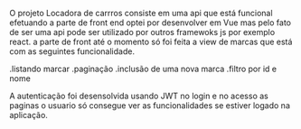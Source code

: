 O projeto Locadora de carrros consiste em uma api que está funcional efetuando a parte de front end optei por desenvolver em Vue mas pelo fato de ser uma api pode ser utilizado por outros framewoks js por exemplo react. a parte de front até o momento só foi feita a view de marcas que está com as seguintes funcionalidade.

.listando marcar
.paginação
.inclusão de uma nova marca
.filtro por id e nome

A autenticação foi desensolvida usando JWT no login e no acesso as paginas o usuario só consegue ver as funcionalidades se estiver logado na aplicação.
